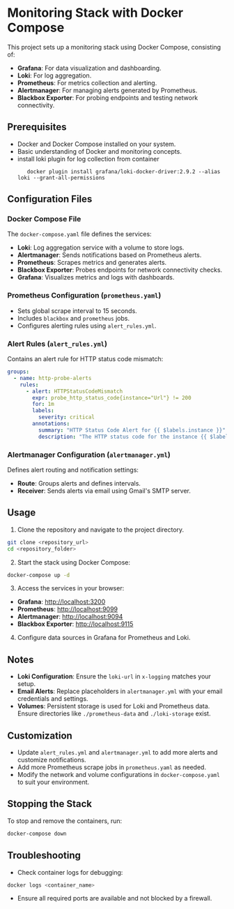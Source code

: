 # Monitoring Stack with Docker Compose

This project sets up a monitoring stack using Docker Compose, consisting of:

- **Grafana**: For data visualization and dashboarding.
- **Loki**: For log aggregation.
- **Prometheus**: For metrics collection and alerting.
- **Alertmanager**: For managing alerts generated by Prometheus.
- **Blackbox Exporter**: For probing endpoints and testing network connectivity.

## Prerequisites

- Docker and Docker Compose installed on your system.
- Basic understanding of Docker and monitoring concepts.
- install loki plugin for log collection from container 
   ```
      docker plugin install grafana/loki-docker-driver:2.9.2 --alias loki --grant-all-permissions
   ```

## Configuration Files

### Docker Compose File

The `docker-compose.yaml` file defines the services:

- **Loki**: Log aggregation service with a volume to store logs.
- **Alertmanager**: Sends notifications based on Prometheus alerts.
- **Prometheus**: Scrapes metrics and generates alerts.
- **Blackbox Exporter**: Probes endpoints for network connectivity checks.
- **Grafana**: Visualizes metrics and logs with dashboards.

### Prometheus Configuration (`prometheus.yaml`)

- Sets global scrape interval to 15 seconds.
- Includes `blackbox` and `prometheus` jobs.
- Configures alerting rules using `alert_rules.yml`.

### Alert Rules (`alert_rules.yml`)

Contains an alert rule for HTTP status code mismatch:

```yaml
groups:
  - name: http-probe-alerts
    rules:
      - alert: HTTPStatusCodeMismatch
        expr: probe_http_status_code{instance="Url"} != 200
        for: 1m
        labels:
          severity: critical
        annotations:
          summary: "HTTP Status Code Alert for {{ $labels.instance }}"
          description: "The HTTP status code for the instance {{ $labels.instance }} is not 200. Current status code: {{ $value }}"
```

### Alertmanager Configuration (`alertmanager.yml`)

Defines alert routing and notification settings:

- **Route**: Groups alerts and defines intervals.
- **Receiver**: Sends alerts via email using Gmail's SMTP server.

## Usage

1. Clone the repository and navigate to the project directory.

```bash
git clone <repository_url>
cd <repository_folder>
```

2. Start the stack using Docker Compose:

```bash
docker-compose up -d
```

3. Access the services in your browser:

- **Grafana**: [http://localhost:3200](http://localhost:3200)
- **Prometheus**: [http://localhost:9099](http://localhost:9099)
- **Alertmanager**: [http://localhost:9094](http://localhost:9094)
- **Blackbox Exporter**: [http://localhost:9115](http://localhost:9115)

4. Configure data sources in Grafana for Prometheus and Loki.

## Notes

- **Loki Configuration**: Ensure the `loki-url` in `x-logging` matches your setup.
- **Email Alerts**: Replace placeholders in `alertmanager.yml` with your email credentials and settings.
- **Volumes**: Persistent storage is used for Loki and Prometheus data. Ensure directories like `./prometheus-data` and `./loki-storage` exist.

## Customization

- Update `alert_rules.yml` and `alertmanager.yml` to add more alerts and customize notifications.
- Add more Prometheus scrape jobs in `prometheus.yaml` as needed.
- Modify the network and volume configurations in `docker-compose.yaml` to suit your environment.

## Stopping the Stack

To stop and remove the containers, run:

```bash
docker-compose down
```

## Troubleshooting

- Check container logs for debugging:

```bash
docker logs <container_name>
```

- Ensure all required ports are available and not blocked by a firewall.
